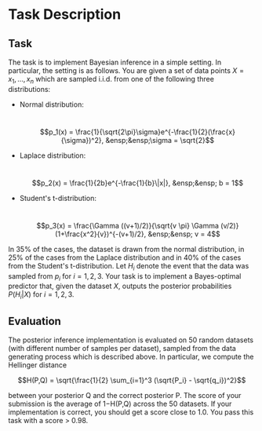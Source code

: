 # Task Description
## Task

The task is to implement Bayesian inference in a simple setting. In particular, the setting is as follows. You are given a set of data points $X={x_1,…,x_n}$ which are sampled i.i.d. from one of the following three distributions: 

* Normal distribution:
  
  &ensp;&ensp; $$p_1(x) = \frac{1}{\sqrt{2\pi}\sigma}e^{-\frac{1}{2}(\frac{x}{\sigma})^2}, &ensp;&ensp;\sigma = \sqrt{2}$$
* Laplace distribution:
 
  &ensp;&ensp; $$p_2(x) = \frac{1}{2b}e^{-\frac{1}{b}\|x|}, &ensp;&ensp; b = 1$$
* Student's t-distribution:
   
  &ensp;&ensp; $$p_3(x) = \frac{\Gamma ((v+1)/2)}{\sqrt{v \pi} \Gamma (v/2)}(1+\frac{x^2}{v})^{-(v+1)/2}, &ensp;&ensp; v = 4$$

In 35% of the cases, the dataset is drawn from the normal distribution, in 25% of the cases from the Laplace distribution and in 40% of the cases from the Student's t-distribution. Let $H_i$ denote the event that the data was sampled from $p_i$ for $i=1,2,3$. Your task is to implement a Bayes-optimal predictor that, given the dataset $X$, outputs the posterior probabilities $P(H_i|X)$ for $i=1,2,3$. 

## Evaluation
The posterior inference implementation is evaluated on 50 random datasets (with different number of samples per dataset), sampled from the data generating process which is described above. In particular, we compute the Hellinger distance  

$$H(P,Q) = \sqrt{\frac{1}{2} \sum_{i=1}^3 (\sqrt{P_i} - \sqrt{q_i})^2}$$

between your posterior Q and the correct posterior P. The score of your submission is the average of 1−H(P,Q) across the 50 datasets. If your implementation is correct, you should get a score close to 1.0. You pass this task with a score > 0.98. 
